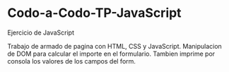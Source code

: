 # Codo-a-Codo-TP-JavaScript
Ejercicio de JavaScript

Trabajo de armado de pagina con HTML, CSS y JavaScript. 
Manipulacion de DOM para calcular el importe en el formulario. 
Tambien imprime por consola los valores de los campos del form.

